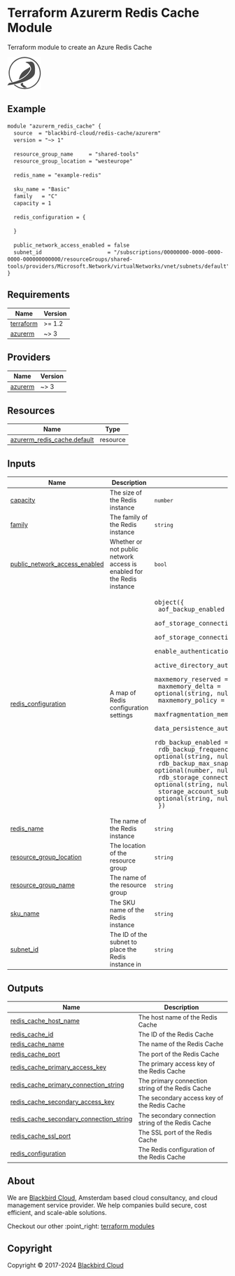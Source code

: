 <!-- BEGIN_TF_DOCS -->
# Terraform Azurerm Redis Cache Module
Terraform module to create an Azure Redis Cache

[![blackbird-logo](https://raw.githubusercontent.com/blackbird-cloud/terraform-module-template/main/.config/logo_simple.png)](https://blackbird.cloud)

## Example
```hcl
module "azurerm_redis_cache" {
  source  = "blackbird-cloud/redis-cache/azurerm"
  version = "~> 1"

  resource_group_name     = "shared-tools"
  resource_group_location = "westeurope"

  redis_name = "example-redis"

  sku_name = "Basic"
  family   = "C"
  capacity = 1

  redis_configuration = {

  }

  public_network_access_enabled = false
  subnet_id                     = "/subscriptions/00000000-0000-0000-0000-000000000000/resourceGroups/shared-tools/providers/Microsoft.Network/virtualNetworks/vnet/subnets/default"
}
```

## Requirements

| Name | Version |
|------|---------|
| <a name="requirement_terraform"></a> [terraform](#requirement\_terraform) | >= 1.2 |
| <a name="requirement_azurerm"></a> [azurerm](#requirement\_azurerm) | ~> 3 |

## Providers

| Name | Version |
|------|---------|
| <a name="provider_azurerm"></a> [azurerm](#provider\_azurerm) | ~> 3 |

## Resources

| Name | Type |
|------|------|
| [azurerm_redis_cache.default](https://registry.terraform.io/providers/hashicorp/azurerm/latest/docs/resources/redis_cache) | resource |

## Inputs

| Name | Description | Type | Default | Required |
|------|-------------|------|---------|:--------:|
| <a name="input_capacity"></a> [capacity](#input\_capacity) | The size of the Redis instance | `number` | n/a | yes |
| <a name="input_family"></a> [family](#input\_family) | The family of the Redis instance | `string` | n/a | yes |
| <a name="input_public_network_access_enabled"></a> [public\_network\_access\_enabled](#input\_public\_network\_access\_enabled) | Whether or not public network access is enabled for the Redis instance | `bool` | `true` | no |
| <a name="input_redis_configuration"></a> [redis\_configuration](#input\_redis\_configuration) | A map of Redis configuration settings | <pre>object({<br>    aof_backup_enabled                      = optional(bool, false)<br>    aof_storage_connection_string_0         = optional(string, null)<br>    aof_storage_connection_string_1         = optional(string, null)<br>    enable_authentication                   = optional(bool, true)<br>    active_directory_authentication_enabled = optional(bool, false)<br>    maxmemory_reserved                      = optional(string, null)<br>    maxmemory_delta                         = optional(string, null)<br>    maxmemory_policy                        = optional(string, null)<br>    maxfragmentation_memory_reserved        = optional(string, null)<br>    data_persistence_authentication_method  = optional(string, null)<br>    rdb_backup_enabled                      = optional(bool, false)<br>    rdb_backup_frequency                    = optional(string, null)<br>    rdb_backup_max_snapshot_count           = optional(number, null)<br>    rdb_storage_connection_string           = optional(string, null)<br>    storage_account_subscription_id         = optional(string, null)<br>  })</pre> | n/a | yes |
| <a name="input_redis_name"></a> [redis\_name](#input\_redis\_name) | The name of the Redis instance | `string` | n/a | yes |
| <a name="input_resource_group_location"></a> [resource\_group\_location](#input\_resource\_group\_location) | The location of the resource group | `string` | n/a | yes |
| <a name="input_resource_group_name"></a> [resource\_group\_name](#input\_resource\_group\_name) | The name of the resource group | `string` | n/a | yes |
| <a name="input_sku_name"></a> [sku\_name](#input\_sku\_name) | The SKU name of the Redis instance | `string` | n/a | yes |
| <a name="input_subnet_id"></a> [subnet\_id](#input\_subnet\_id) | The ID of the subnet to place the Redis instance in | `string` | n/a | yes |

## Outputs

| Name | Description |
|------|-------------|
| <a name="output_redis_cache_host_name"></a> [redis\_cache\_host\_name](#output\_redis\_cache\_host\_name) | The host name of the Redis Cache |
| <a name="output_redis_cache_id"></a> [redis\_cache\_id](#output\_redis\_cache\_id) | The ID of the Redis Cache |
| <a name="output_redis_cache_name"></a> [redis\_cache\_name](#output\_redis\_cache\_name) | The name of the Redis Cache |
| <a name="output_redis_cache_port"></a> [redis\_cache\_port](#output\_redis\_cache\_port) | The port of the Redis Cache |
| <a name="output_redis_cache_primary_access_key"></a> [redis\_cache\_primary\_access\_key](#output\_redis\_cache\_primary\_access\_key) | The primary access key of the Redis Cache |
| <a name="output_redis_cache_primary_connection_string"></a> [redis\_cache\_primary\_connection\_string](#output\_redis\_cache\_primary\_connection\_string) | The primary connection string of the Redis Cache |
| <a name="output_redis_cache_secondary_access_key"></a> [redis\_cache\_secondary\_access\_key](#output\_redis\_cache\_secondary\_access\_key) | The secondary access key of the Redis Cache |
| <a name="output_redis_cache_secondary_connection_string"></a> [redis\_cache\_secondary\_connection\_string](#output\_redis\_cache\_secondary\_connection\_string) | The secondary connection string of the Redis Cache |
| <a name="output_redis_cache_ssl_port"></a> [redis\_cache\_ssl\_port](#output\_redis\_cache\_ssl\_port) | The SSL port of the Redis Cache |
| <a name="output_redis_configuration"></a> [redis\_configuration](#output\_redis\_configuration) | The Redis configuration of the Redis Cache |

## About

We are [Blackbird Cloud](https://blackbird.cloud), Amsterdam based cloud consultancy, and cloud management service provider. We help companies build secure, cost efficient, and scale-able solutions.

Checkout our other :point\_right: [terraform modules](https://registry.terraform.io/namespaces/blackbird-cloud)

## Copyright

Copyright © 2017-2024 [Blackbird Cloud](https://blackbird.cloud)
<!-- END_TF_DOCS -->